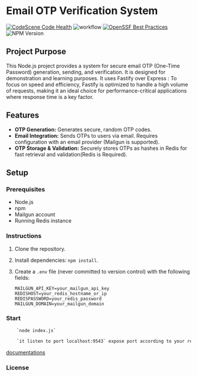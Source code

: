 # Email OTP Verification System

[![CodeScene Code Health](https://codescene.io/projects/50433/status-badges/code-health)](https://codescene.io/projects/50433)
![workflow](https://github.com/IntegerAlex/flexhostmail/actions/workflows/main.yml/badge.svg)
[![OpenSSF Best Practices](https://www.bestpractices.dev/projects/8456/badge)](https://www.bestpractices.dev/projects/8456)
![NPM Version](https://img.shields.io/npm/v/flexhostmail)

## Project Purpose

This Node.js project provides a system for secure email OTP (One-Time Password) generation, sending, and verification. It is designed for demonstration and learning purposes.
It uses Fastify over Express :  To focus on speed and efficiency, Fastify is optimized to handle a high volume of requests, making it an ideal choice for performance-critical applications where response time is a key factor.

## Features

- **OTP Generation:** Generates secure, random OTP codes.
- **Email Integration:** Sends OTPs to users via email. Requires configuration with an email provider (Mailgun is supported).
- **OTP Storage & Validation:** Securely stores OTPs as hashes in Redis for fast retrieval and validation(Redis is Required).

## Setup

### Prerequisites

- Node.js
- npm
- Mailgun account
- Running Redis instance

### Instructions

1. Clone the repository.
2. Install dependencies: `npm install`.
3. Create a `.env` file (never committed to version control) with the following fields:

   ```plaintext
   MAILGUN_API_KEY=your_mailgun_api_key
   REDISHOST=your_redis_hostname_or_ip
   REDISPASSWORD=your_redis_password
   MAILGUN_DOMAIN=your_mailgun_domain

### Start  

```bash
    `node index.js`
```

```zsh
    `it listen to port localhost:9543` expose port according to your requirement
```

[documentations](./docs.md)

### License
